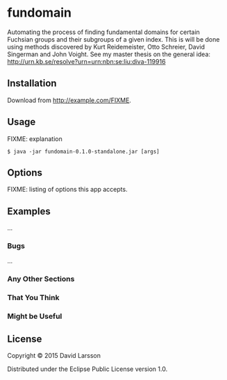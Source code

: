 # fundomain

Automating the process of finding fundamental domains for certain Fuchsian groups and their subgroups of a given index. This is will be done using methods discovered by Kurt Reidemeister, Otto Schreier, David Singerman and John Voight. See my master thesis on the general idea: http://urn.kb.se/resolve?urn=urn:nbn:se:liu:diva-119916 

## Installation

Download from http://example.com/FIXME.

## Usage

FIXME: explanation

    $ java -jar fundomain-0.1.0-standalone.jar [args]

## Options

FIXME: listing of options this app accepts.

## Examples

...

### Bugs

...

### Any Other Sections
### That You Think
### Might be Useful

## License

Copyright © 2015 David Larsson

Distributed under the Eclipse Public License version 1.0.

